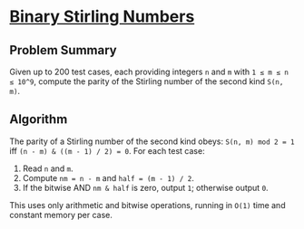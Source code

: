 # [Binary Stirling Numbers](https://www.spoj.com/problems/BINSTIRL/)

## Problem Summary
Given up to 200 test cases, each providing integers `n` and `m` with `1 ≤ m ≤ n ≤ 10^9`, compute the parity of the Stirling number of the second kind `S(n, m)`.

## Algorithm
The parity of a Stirling number of the second kind obeys:
`S(n, m) mod 2 = 1` iff `(n - m) & ((m - 1) / 2) = 0`.
For each test case:
1. Read `n` and `m`.
2. Compute `nm = n - m` and `half = (m - 1) / 2`.
3. If the bitwise AND `nm & half` is zero, output `1`; otherwise output `0`.

This uses only arithmetic and bitwise operations, running in `O(1)` time and constant memory per case.

